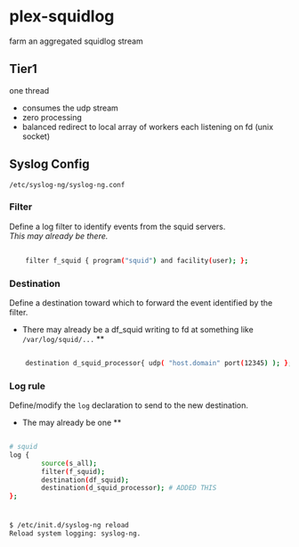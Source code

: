 plex-squidlog
=============

farm an aggregated squidlog stream

Tier1
-----

one thread

* consumes the udp stream
* zero processing
* balanced redirect to local array of workers each listening on fd (unix socket)



Syslog Config
-------------

`/etc/syslog-ng/syslog-ng.conf` 

### Filter

Define a log filter to identify events from the squid servers. <br /> 
*This may already be there.*

```bash
    
    filter f_squid { program("squid") and facility(user); };

```

### Destination

Define a destination toward which to forward the event identified by the filter. <br />
* There may already be a df_squid writing to fd at something like `/var/log/squid/...` **


```bash

    destination d_squid_processor{ udp( "host.domain" port(12345) ); };

```

### Log rule

Define/modify the `log` declaration to send to the new destination.
* The may already be one **

```bash 

# squid
log {
        source(s_all);
        filter(f_squid);
        destination(df_squid);
        destination(d_squid_processor); # ADDED THIS
};


```

###

```bash

$ /etc/init.d/syslog-ng reload
Reload system logging: syslog-ng.

```

